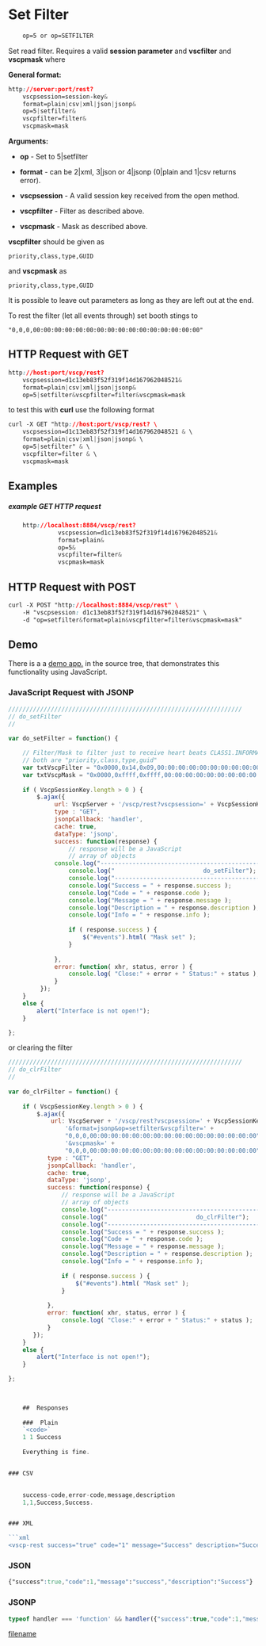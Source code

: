# Set Filter

```css
    op=5 or op=SETFILTER
```  
    
Set read filter. Requires a valid **session parameter** and **vscfilter** and **vscpmask** where 

**General format:**
```css
http://server:port/rest?
    vscpsession=session-key&
    format=plain|csv|xml|json|jsonp&
    op=5|setfilter&
    vscpfilter=filter&
    vscpmask=mask
```

**Arguments:**


*  **op** - Set to 5|setfilter

*  **format** - can be 2|xml, 3|json or 4|jsonp (0|plain and 1|csv returns error).

*  **vscpsession** - A valid session key received from the open method.

*  **vscpfilter** - Filter as described above.

*  **vscpmask** - Mask as described above.

**vscpfilter** should be given as

    priority,class,type,GUID
    
and **vscpmask** as

    priority,class,type,GUID

It is possible to leave out parameters as long as they are left out at the end.

To rest the filter (let all events through) set booth stings to

    "0,0,0,00:00:00:00:00:00:00:00:00:00:00:00:00:00:00:00"

## HTTP Request with GET

```css
http://host:port/vscp/rest?
    vscpsession=d1c13eb83f52f319f14d167962048521&
    format=plain|csv|xml|json|jsonp&
    op=5|setfilter&vscpfilter=filter&vscpmask=mask    
```

to test this with **curl** use the following format

```css
curl -X GET "http://host:port/vscp/rest? \
    vscpsession=d1c13eb83f52f319f14d167962048521 & \
    format=plain|csv|xml|json|jsonp& \
    op=5|setfilter" & \
    vscpfilter=filter & \
    vscpmask=mask
```


## Examples

##### example GET HTTP request

```css
    http://localhost:8884/vscp/rest?  
              vscpsession=d1c13eb83f52f319f14d167962048521&
              format=plain&
              op=5&
              vscpfilter=filter&
              vscpmask=mask
```  


## HTTP Request with POST

```css
curl -X POST "http://localhost:8884/vscp/rest" \
    -H "vscpsession: d1c13eb83f52f319f14d167962048521" \ 
    -d "op=setfilter&format=plain&vscpfilter=filter&vscpmask=mask"     
```

## Demo

There is a a [demo app.](https://github.com/grodansparadis/vscp-ux/tree/master/rest) in the source tree, that demonstrates this functionality using JavaScript.

### JavaScript Request with JSONP

```javascript
//////////////////////////////////////////////////////////////////
// do_setFilter
//
		
var do_setFilter = function() {

    // Filter/Mask to filter just to receive heart beats CLASS1.INFORMATION, Type=9 Node heartbeat
    // both are "priority,class,type,guid"
    var txtVscpFilter = "0x0000,0x14,0x09,00:00:00:00:00:00:00:00:00:00:00:00:00:00:00:00";
    var txtVscpMask = "0x0000,0xffff,0xffff,00:00:00:00:00:00:00:00:00:00:00:00:00:00:00:00";
			
    if ( VscpSessionKey.length > 0 ) {	
        $.ajax({
             url: VscpServer + '/vscp/rest?vscpsession=' + VscpSessionKey + '&format=jsonp&op=setfilter&vscpfilter=' + txtVscpFilter + '&vscpmask=' + txtVscpMask,
             type : "GET",
             jsonpCallback: 'handler',
             cache: true,
             dataType: 'jsonp',
             success: function(response) {
                 // response will be a JavaScript
                 // array of objects
	         console.log("-----------------------------------------------------------");
                 console.log("                         do_setFilter");
                 console.log("-----------------------------------------------------------");
                 console.log("Success = " + response.success );
                 console.log("Code = " + response.code );
                 console.log("Message = " + response.message );
                 console.log("Description = " + response.description );		
                 console.log("Info = " + response.info );
					
                 if ( response.success ) {
                     $("#events").html( "Mask set" );
                 }					
					
             },
             error: function( xhr, status, error ) {
                 console.log( "Close:" + error + " Status:" + status );
             }
         });
    }
    else {
        alert("Interface is not open!");
    }

};
```

or clearing the filter

```javascript
//////////////////////////////////////////////////////////////////
// do_clrFilter
//
		
var do_clrFilter = function() {
			
    if ( VscpSessionKey.length > 0 ) {	
        $.ajax({
            url: VscpServer + '/vscp/rest?vscpsession=' + VscpSessionKey + 
                '&format=jsonp&op=setfilter&vscpfilter=' + 
                "0,0,0,00:00:00:00:00:00:00:00:00:00:00:00:00:00:00:00" + 
                '&vscpmask=' + 
                "0,0,0,00:00:00:00:00:00:00:00:00:00:00:00:00:00:00:00",
           type : "GET",
           jsonpCallback: 'handler',
           cache: true,
           dataType: 'jsonp',
           success: function(response) {
               // response will be a JavaScript
               // array of objects
               console.log("-----------------------------------------------------------");
               console.log("                         do_clrFilter");
               console.log("-----------------------------------------------------------");
               console.log("Success = " + response.success );
               console.log("Code = " + response.code );
               console.log("Message = " + response.message );
               console.log("Description = " + response.description );
               console.log("Info = " + response.info );
					
               if ( response.success ) {
                   $("#events").html( "Mask set" );
               }					
					
           },
           error: function( xhr, status, error ) {
               console.log( "Close:" + error + " Status:" + status );
           }
       });
    }
    else {
        alert("Interface is not open!");
    }

};

	
	
	##  Responses
	
	###  Plain
	`<code>`
	1 1 Success 
	
	Everything is fine.


### CSV

	
	success-code,error-code,message,description
	1,1,Success,Success.


### XML

```xml
<vscp-rest success="true" code="1" message="Success" description="Success."/>
```

### JSON

```css
{"success":true,"code":1,"message":"success","description":"Success"}
```

### JSONP

```javascript
typeof handler === 'function' && handler({"success":true,"code":1,"message":"success","description":"Success"});
```



[filename](./bottom_copyright.md ':include')
